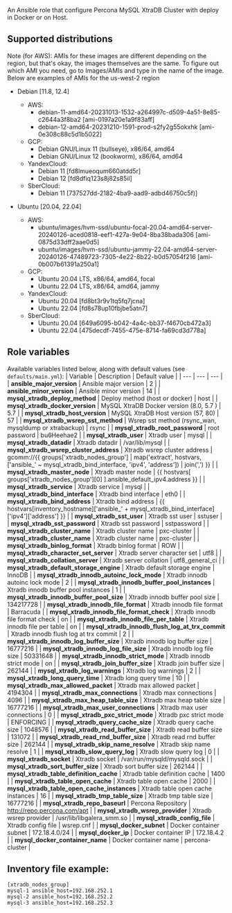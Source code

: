 An Ansible role that configure Percona MySQL XtraDB Cluster with deploy in Docker or on Host.

## Supported distributions

Note (for AWS): AMIs for these images are different depending on the region, but that's okay, the images themselves are the same. To figure out which AMI you need, go to Images/AMIs and type in the name of the image. Below are examples of AMIs for the us-west-2 region

* Debian [11.8, 12.4]
  * AWS:
    - debian-11-amd64-20231013-1532-a264997c-d509-4a51-8e85-c2644a3f8ba2 [ami-0197a20e1a9f83aff]
    - debian-12-amd64-20231210-1591-prod-s2fy2g55okxhk [ami-0e308c88c5d1b5022]
  * GCP:
    - Debian GNU/Linux 11 (bullseye), x86/64, amd64
    - Debian GNU/Linux 12 (bookworm), x86/64, amd64
  * YandexCloud:
    - Debian 11 [fd8lmueoqum660atdd5r]
    - Debian 12 [fd8dfiq123s8j82s85il]
  * SberCloud:
    - Debian 11 [737527dd-2182-4ba9-aad9-adbd46750c5f)]

* Ubuntu [20.04, 22.04]
  * AWS:
    - ubuntu/images/hvm-ssd/ubuntu-focal-20.04-amd64-server-20240126-aced0818-eef1-427a-9e04-8ba38bada306 [ami-0875d33dff2aae0d5]
    - ubuntu/images/hvm-ssd/ubuntu-jammy-22.04-amd64-server-20240126-47489723-7305-4e22-8b22-b0d57054f216 [ami-0b007b61391a250a1]
  * GCP:
    - Ubuntu 20.04 LTS, x86/64, amd64, focal
    - Ubuntu 22.04 LTS, x86/64, amd64, jammy
  * YandexCloud:
    - Ubuntu 20.04 [fd8bt3r9v1tq5fq7jcna]
    - Ubuntu 22.04 [fd8s78up10fbjbe5atn7]
  * SberCloud:
    - Ubuntu 20.04 [649a6095-b042-4a4c-bb37-f4670cb472a3]
    - Ubuntu 22.04 [475decdf-7455-475e-8714-fa69cd3d778a]

## Role variables

Available variables listed below, along with default values (see `defaults/main.yml`):
| Variable | Description | Default value |
| ---      | ---      | ---      |
| **ansible_major_version** | Ansible major version | 2 |
| **ansible_minor_version** | Ansible minor version | 14 |
| **mysql_xtradb_deploy_method** | Deploy method (host or docker) | host |
| **mysql_xtradb_docker_version** | MySQL XtraDB Docker version (8.0, 5.7 ) | 5.7 |
| **mysql_xtradb_host_version** | MySQL XtraDB Host version (57, 80) | 57 |
| **mysql_xtradb_wsrep_sst_method** | Wsrep sst method (rsync_wan, mysqldump or xtrabackup) | rsync |
| **mysql_xtradb_root_password** | root password | bu6Heehae2 |
| **mysql_xtradb_user** | Xtradb user | mysql |
| **mysql_xtradb_datadir** | Xtradb datadir | /var/lib/mysql |
| **mysql_xtradb_wsrep_cluster_address** | Xtradb wsrep cluster address | gcomm://{{ groups['xtradb_nodes_group'] | map('extract', hostvars, ['ansible_' ~ mysql_xtradb_bind_interface, 'ipv4', 'address']) | join(',') }} |
| **mysql_xtradb_master_node** | Xtradb master node | {{ hostvars[ groups['xtradb_nodes_group'][0] ].ansible_default_ipv4.address }} |
| **mysql_xtradb_service** | Xtradb service | mysql |
| **mysql_xtradb_bind_interface** | Xtradb bind interface | eth0 |
| **mysql_xtradb_bind_address** | Xtradb bind address | {{ hostvars[inventory_hostname]['ansible_' + mysql_xtradb_bind_interface]['ipv4']['address'] }} |
| **mysql_xtradb_sst_user** | Xtradb sst user | sstuser |
| **mysql_xtradb_sst_password** | Xtradb sst password | sstpassword |
| **mysql_xtradb_cluster_name** | Xtradb cluster name | pxc-cluster |
| **mysql_xtradb_cluster_name** | Xtradb cluster name | pxc-cluster |
| **mysql_xtradb_binlog_format** | Xtradb binlog format | ROW |
| **mysql_xtradb_character_set_server** | Xtradb server character set | utf8 |
| **mysql_xtradb_collation_server** | Xtradb server collation | utf8_general_ci |
| **mysql_xtradb_default_storage_engine** | Xtradb default storage engine | InnoDB |
| **mysql_xtradb_innodb_autoinc_lock_mode** | Xtradb innodb autoinc lock mode | 2 |
| **mysql_xtradb_innodb_buffer_pool_instances** | Xtradb innodb buffer pool instances | 1 |
| **mysql_xtradb_innodb_buffer_pool_size** | Xtradb innodb buffer pool size | 134217728 |
| **mysql_xtradb_innodb_file_format** | Xtradb innodb file format | Barracuda |
| **mysql_xtradb_innodb_file_format_check** | Xtradb innodb file format check | on |
| **mysql_xtradb_innodb_file_per_table** | Xtradb innodb file per table | on |
| **mysql_xtradb_innodb_flush_log_at_trx_commit** | Xtradb innodb flush log at trx commit | 2 |
| **mysql_xtradb_innodb_log_buffer_size** | Xtradb innodb log buffer size | 16777216 |
| **mysql_xtradb_innodb_log_file_size** | Xtradb innodb log file size | 50331648 |
| **mysql_xtradb_innodb_strict_mode** | Xtradb innodb strict mode | on |
| **mysql_xtradb_join_buffer_size** | Xtradb join buffer size | 262144 |
| **mysql_xtradb_log_warnings** | Xtradb log warnings | 2 |
| **mysql_xtradb_long_query_time** | Xtradb long query time | 10 |
| **mysql_xtradb_max_allowed_packet** | Xtradb max allowed packet | 4194304 |
| **mysql_xtradb_max_connections** | Xtradb max connections | 4096 |
| **mysql_xtradb_max_heap_table_size** | Xtradb max heap table size | 16777216 |
| **mysql_xtradb_max_user_connections** | Xtradb max user connections | 0 |
| **mysql_xtradb_pxc_strict_mode** | Xtradb pxc strict mode | ENFORCING |
| **mysql_xtradb_query_cache_size** | Xtradb query cache size | 1048576 |
| **mysql_xtradb_read_buffer_size** | Xtradb read buffer size | 131072 |
| **mysql_xtradb_read_rnd_buffer_size** | Xtradb read rnd buffer size | 262144 |
| **mysql_xtradb_skip_name_resolve** | Xtradb skip name resolve | 1 |
| **mysql_xtradb_slow_query_log** | Xtradb slow query log | 0 |
| **mysql_xtradb_socket** | Xtradb socket | /var/run/mysqld/mysqld.sock |
| **mysql_xtradb_sort_buffer_size** | Xtradb sort buffer size | 262144 |
| **mysql_xtradb_table_definition_cache** | Xtradb table definition cache | 1400 |
| **mysql_xtradb_table_open_cache** | Xtradb table open cache | 2000 |
| **mysql_xtradb_table_open_cache_instances** | Xtradb table open cache instances | 16 |
| **mysql_xtradb_tmp_table_size** | Xtradb tmp table size | 16777216 |
| **mysql_xtradb_repo_baseurl** | Percona Repository | http://repo.percona.com/apt |
| **mysql_xtradb_wsrep_provider** | Xtradb wsrep provider | /usr/lib/libgalera_smm.so |
| **mysql_xtradb_config_file** | Xtradb config file | wsrep.cnf |
| **mysql_docker_subnet** | Docker container subnet | 172.18.4.0/24 |
| **mysql_docker_ip** | Docker container IP | 172.18.4.2 |
| **mysql_docker_container_name** | Docker container name | percona-cluster |

## Inventory file example:

```
[xtradb_nodes_group]
mysql-1 ansible_host=192.168.252.1
mysql-2 ansible_host=192.168.252.2
mysql-3 ansible_host=192.168.252.3
```
